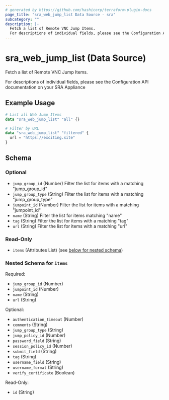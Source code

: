 ```yaml
---
# generated by https://github.com/hashicorp/terraform-plugin-docs
page_title: "sra_web_jump_list Data Source - sra"
subcategory: ""
description: |-
  Fetch a list of Remote VNC Jump Items.
  For descriptions of individual fields, please see the Configuration API documentation on your SRA Appliance
---
```


# sra_web_jump_list (Data Source)

Fetch a list of Remote VNC Jump Items.

For descriptions of individual fields, please see the Configuration API documentation on your SRA Appliance

## Example Usage

```terraform
# List all Web Jump Items
data "sra_web_jump_list" "all" {}

# Filter by URL
data "sra_web_jump_list" "filtered" {
  url = "https://exciting.site"
}
```

<!-- schema generated by tfplugindocs -->
## Schema

### Optional

- `jump_group_id` (Number) Filter the list for items with a matching "jump_group_id"
- `jump_group_type` (String) Filter the list for items with a matching "jump_group_type"
- `jumpoint_id` (Number) Filter the list for items with a matching "jumpoint_id"
- `name` (String) Filter the list for items matching "name"
- `tag` (String) Filter the list for items with a matching "tag"
- `url` (String) Filter the list for items with a matching "url"

### Read-Only

- `items` (Attributes List) (see [below for nested schema](#nestedatt--items))

<a id="nestedatt--items"></a>
### Nested Schema for `items`

Required:

- `jump_group_id` (Number)
- `jumpoint_id` (Number)
- `name` (String)
- `url` (String)

Optional:

- `authentication_timeout` (Number)
- `comments` (String)
- `jump_group_type` (String)
- `jump_policy_id` (Number)
- `password_field` (String)
- `session_policy_id` (Number)
- `submit_field` (String)
- `tag` (String)
- `username_field` (String)
- `username_format` (String)
- `verify_certificate` (Boolean)

Read-Only:

- `id` (String)


